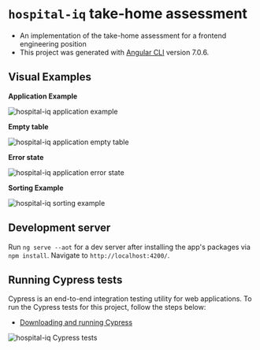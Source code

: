 # `hospital-iq` take-home assessment

* An implementation of the take-home assessment for a frontend engineering position
* This project was generated with [Angular CLI](https://github.com/angular/angular-cli) version 7.0.6.

## Visual Examples

**Application Example**

![](https://i.imgur.com/NPQsEuK.png "hospital-iq application example")

**Empty table**

![](https://i.imgur.com/3hovqe5.png "hospital-iq application empty table")

**Error state**

![](https://i.imgur.com/V7GyV65.png "hospital-iq application error state")

**Sorting Example**

![](https://i.imgur.com/9Wam0zL.gif "hospital-iq sorting example")

## Development server

Run `ng serve --aot` for a dev server after installing the app's packages via `npm install`. Navigate to `http://localhost:4200/`.

## Running Cypress tests

Cypress is an end-to-end integration testing utility for web applications. To run the Cypress tests for this project, follow the steps below:

* [Downloading and running Cypress](https://docs.cypress.io/guides/getting-started/installing-cypress.html#Direct-download)

![](https://i.imgur.com/I2pV463.png "hospital-iq Cypress tests")
